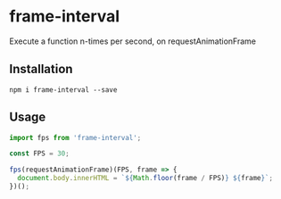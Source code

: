 # frame-interval

Execute a function n-times per second, on requestAnimationFrame

## Installation

```
npm i frame-interval --save
```

## Usage

```javascript
import fps from 'frame-interval';

const FPS = 30;

fps(requestAnimationFrame)(FPS, frame => {
  document.body.innerHTML = `${Math.floor(frame / FPS)} ${frame}`;
})();
```
